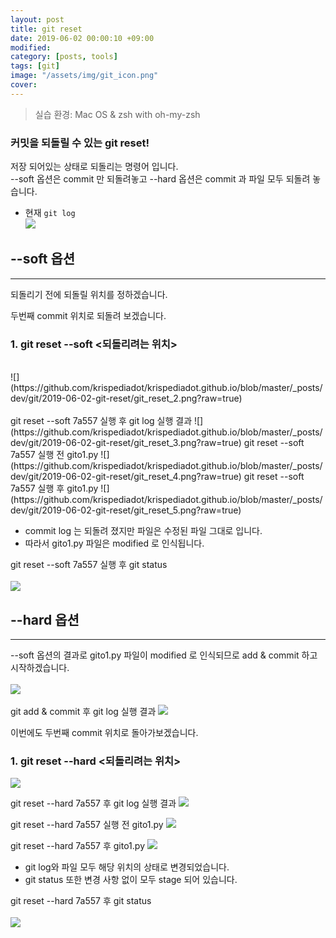 ```yaml
---
layout: post
title: git reset
date: 2019-06-02 00:00:10 +09:00
modified: 
category: [posts, tools]
tags: [git]
image: "/assets/img/git_icon.png"
cover: 
---
```


>실습 환경: Mac OS & zsh with oh-my-zsh

### 커밋을 되돌릴 수 있는 git reset! <br>

저장 되어있는 상태로 되돌리는 명령어 입니다. <br>
--soft 옵션은 commit 만 되돌려놓고 
--hard 옵션은 commit 과 파일 모두 되돌려 놓습니다.  <br>

  - 현재 `git log`<br>
   ![](https://github.com/krispediadot/krispediadot.github.io/blob/master/_posts/dev/git/2019-06-02-git-reset/git_reset_1.png?raw=true)

## --soft 옵션
---
되돌리기 전에 되돌릴 위치를 정하겠습니다. 

두번째 commit 위치로 되돌려 보겠습니다. 
### 1. git reset --soft <되돌리려는 위치> <br>
  <br>
  ![](https://github.com/krispediadot/krispediadot.github.io/blob/master/_posts/dev/git/2019-06-02-git-reset/git_reset_2.png?raw=true)
  <br><br>
  git reset --soft 7a557 실행 후 git log 실행 결과
  ![](https://github.com/krispediadot/krispediadot.github.io/blob/master/_posts/dev/git/2019-06-02-git-reset/git_reset_3.png?raw=true)
  git reset --soft 7a557 실행 전 gito1.py
  ![](https://github.com/krispediadot/krispediadot.github.io/blob/master/_posts/dev/git/2019-06-02-git-reset/git_reset_4.png?raw=true)
  git reset --soft 7a557 실행 후 gito1.py
  ![](https://github.com/krispediadot/krispediadot.github.io/blob/master/_posts/dev/git/2019-06-02-git-reset/git_reset_5.png?raw=true)

  - commit log 는 되돌려 졌지만 파일은  수정된 파일 그대로 입니다. 
  - 따라서 gito1.py 파일은 modified 로 인식됩니다. 

  git reset --soft 7a557 실행 후 git status<br>
  <br>
  ![](https://github.com/krispediadot/krispediadot.github.io/blob/master/_posts/dev/git/2019-06-02-git-reset/git_reset_6.png?raw=true)

## --hard 옵션
---
--soft 옵션의 결과로 gito1.py 파일이 modified 로 인식되므로 
add & commit 하고 시작하겠습니다. <br>
<br>
![](https://github.com/krispediadot/krispediadot.github.io/blob/master/_posts/dev/git/2019-06-02-git-reset/git_reset_7.png?raw=true)
<br><br>
git add & commit 후 git log 실행 결과
![](https://github.com/krispediadot/krispediadot.github.io/blob/master/_posts/dev/git/2019-06-02-git-reset/git_reset_8.png?raw=true)

이번에도 두번째 commit 위치로 돌아가보겠습니다. 

### 1. git reset --hard <되돌리려는 위치>
  ![](https://github.com/krispediadot/krispediadot.github.io/blob/master/_posts/dev/git/2019-06-02-git-reset/git_reset_9.png?raw=true)

  git reset --hard 7a557 후 git log 실행 결과
  ![](https://github.com/krispediadot/krispediadot.github.io/blob/master/_posts/dev/git/2019-06-02-git-reset/git_reset_10.png?raw=true)

  git reset --hard 7a557 실행 전 gito1.py
  ![](https://github.com/krispediadot/krispediadot.github.io/blob/master/_posts/dev/git/2019-06-02-git-reset/git_reset_11.png?raw=true)

  git reset --hard 7a557 후 gito1.py
  ![](https://github.com/krispediadot/krispediadot.github.io/blob/master/_posts/dev/git/2019-06-02-git-reset/git_reset_12.png?raw=true)

  - git log와 파일 모두 해당 위치의 상태로 변경되었습니다. 
  - git status 또한 변경 사항 없이 모두 stage 되어 있습니다. 

  git reset --hard 7a557 후 git status<br><br>
  ![](https://github.com/krispediadot/krispediadot.github.io/blob/master/_posts/dev/git/2019-06-02-git-reset/git_reset_13.png?raw=true)
